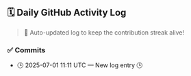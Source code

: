 ## 🗓️ Daily GitHub Activity Log

> 🤖 Auto-updated log to keep the contribution streak alive!

### ✅ Commits

- 🕒 2025-07-01 11:11 UTC — New log entry 🕒

